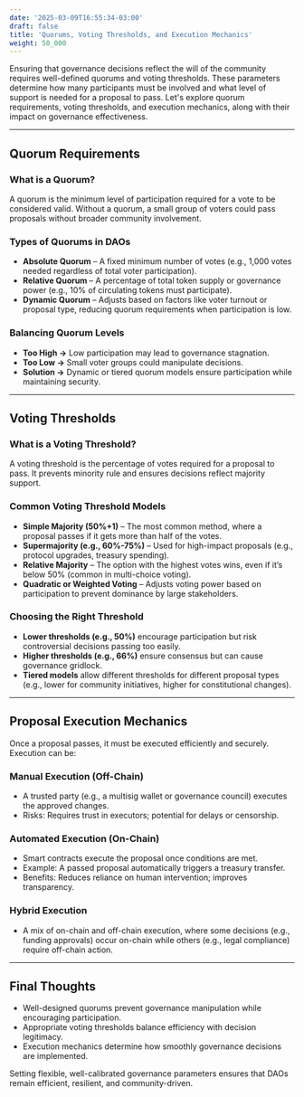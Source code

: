 ```yaml
---
date: '2025-03-09T16:55:34-03:00'
draft: false
title: 'Quorums, Voting Thresholds, and Execution Mechanics'
weight: 50_000
---
```


Ensuring that governance decisions reflect the will of the community requires well-defined quorums and voting thresholds. These parameters determine how many participants must be involved and what level of support is needed for a proposal to pass. Let's explore quorum requirements, voting thresholds, and execution mechanics, along with their impact on governance effectiveness.  

---

## **Quorum Requirements**  

### **What is a Quorum?**  
A quorum is the minimum level of participation required for a vote to be considered valid. Without a quorum, a small group of voters could pass proposals without broader community involvement.  

### **Types of Quorums in DAOs**  

- **Absolute Quorum** – A fixed minimum number of votes (e.g., 1,000 votes needed regardless of total voter participation).  
- **Relative Quorum** – A percentage of total token supply or governance power (e.g., 10% of circulating tokens must participate).  
- **Dynamic Quorum** – Adjusts based on factors like voter turnout or proposal type, reducing quorum requirements when participation is low.  

### **Balancing Quorum Levels**  

- **Too High →** Low participation may lead to governance stagnation.  
- **Too Low →** Small voter groups could manipulate decisions.  
- **Solution →** Dynamic or tiered quorum models ensure participation while maintaining security.  

---

## **Voting Thresholds**  

### **What is a Voting Threshold?**  
A voting threshold is the percentage of votes required for a proposal to pass. It prevents minority rule and ensures decisions reflect majority support.  

### **Common Voting Threshold Models**  

- **Simple Majority (50%+1)** – The most common method, where a proposal passes if it gets more than half of the votes.  
- **Supermajority (e.g., 60%-75%)** – Used for high-impact proposals (e.g., protocol upgrades, treasury spending).  
- **Relative Majority** – The option with the highest votes wins, even if it’s below 50% (common in multi-choice voting).  
- **Quadratic or Weighted Voting** – Adjusts voting power based on participation to prevent dominance by large stakeholders.  

### **Choosing the Right Threshold**  

- **Lower thresholds (e.g., 50%)** encourage participation but risk controversial decisions passing too easily.  
- **Higher thresholds (e.g., 66%)** ensure consensus but can cause governance gridlock.  
- **Tiered models** allow different thresholds for different proposal types (e.g., lower for community initiatives, higher for constitutional changes).  

---

## **Proposal Execution Mechanics**  

Once a proposal passes, it must be executed efficiently and securely. Execution can be:  

### **Manual Execution (Off-Chain)**  
- A trusted party (e.g., a multisig wallet or governance council) executes the approved changes.  
- Risks: Requires trust in executors; potential for delays or censorship.  

### **Automated Execution (On-Chain)**  
- Smart contracts execute the proposal once conditions are met.  
- Example: A passed proposal automatically triggers a treasury transfer.  
- Benefits: Reduces reliance on human intervention; improves transparency.  

### **Hybrid Execution**  
- A mix of on-chain and off-chain execution, where some decisions (e.g., funding approvals) occur on-chain while others (e.g., legal compliance) require off-chain action.  

---

## **Final Thoughts**  

- Well-designed quorums prevent governance manipulation while encouraging participation.
- Appropriate voting thresholds balance efficiency with decision legitimacy.
- Execution mechanics determine how smoothly governance decisions are implemented.

Setting flexible, well-calibrated governance parameters ensures that DAOs remain efficient, resilient, and community-driven.  

